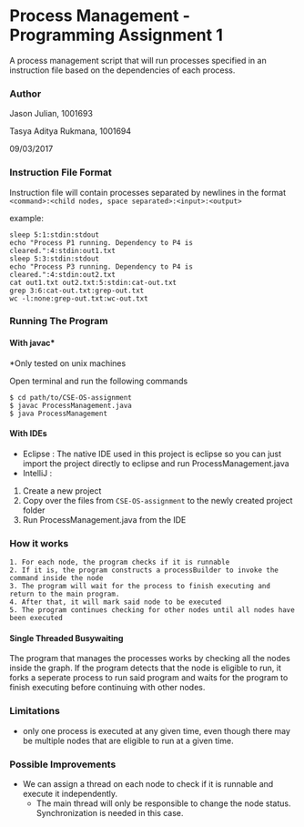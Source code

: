 # Process Management - Programming Assignment 1
A process management script that will run processes specified in an instruction file based on the dependencies of each process.

### Author
Jason Julian, 1001693

Tasya Aditya Rukmana, 1001694

09/03/2017

### Instruction File Format
Instruction file will contain processes separated by newlines in the format
`<command>:<child nodes, space separated>:<input>:<output>`

example:

```
sleep 5:1:stdin:stdout
echo "Process P1 running. Dependency to P4 is cleared.":4:stdin:out1.txt
sleep 5:3:stdin:stdout
echo "Process P3 running. Dependency to P4 is cleared.":4:stdin:out2.txt
cat out1.txt out2.txt:5:stdin:cat-out.txt
grep 3:6:cat-out.txt:grep-out.txt
wc -l:none:grep-out.txt:wc-out.txt
```

### Running The Program

#### With javac*
*Only tested on unix machines

Open terminal and run the following commands
```
$ cd path/to/CSE-OS-assignment
$ javac ProcessManagement.java
$ java ProcessManagement
```

#### With IDEs

- Eclipse :
The native IDE used in this project is eclipse so you can just import the project directly to eclipse and run ProcessManagement.java
- IntelliJ :
1. Create a new project
2. Copy over the files from `CSE-OS-assignment` to the newly created project folder
3. Run ProcessManagement.java from the IDE

### How it works
```
1. For each node, the program checks if it is runnable
2. If it is, the program constructs a processBuilder to invoke the command inside the node
3. The program will wait for the process to finish executing and return to the main program.
4. After that, it will mark said node to be executed
5. The program continues checking for other nodes until all nodes have been executed
```
#### Single Threaded Busywaiting
The program that manages the processes works by checking all the nodes inside the graph. If the program detects that the node is eligible to run, it forks a seperate process to run said program and waits for the program to finish executing before continuing with other nodes.


### Limitations
- only one process is executed at any given time, even though there may be multiple nodes that are eligible to run at a given time.

### Possible Improvements
- We can assign a thread on each node to check if it is runnable and execute it independently.
    - The main thread will only be responsible to change the node status. Synchronization is needed in this case.
